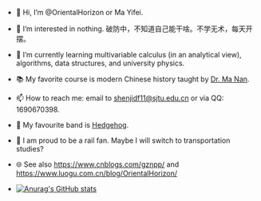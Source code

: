 - 👋 Hi, I’m @OrientalHorizon or Ma Yifei.
- 👀 I’m interested in nothing. 破防中，不知道自己能干啥。不学无术，每天开摆。
- 🌱 I’m currently learning multivariable calculus (in an analytical view), algorithms, data structures, and university physics.
- 📚 My favorite course is modern Chinese history taught by [Dr. Ma Nan](https://ma.sjtu.edu.cn/info/1196/3365.htm?id=323).
- 📫 How to reach me: email to shenjidf11@sjtu.edu.cn or via QQ: 1690670398.
- 🎸 My favourite band is [Hedgehog](http://ciweiyuedui.com/).
- 🚆 I am proud to be a rail fan. Maybe I will switch to transportation studies?
- 🌐 See also https://www.cnblogs.com/gznpp/ and https://www.luogu.com.cn/blog/OrientalHorizon/

- [![Anurag's GitHub stats](https://github-readme-stats.vercel.app/api?username=OrientalHorizon)](https://github.com/anuraghazra/github-readme-stats)

<!---
OrientalHorizon/OrientalHorizon is a ✨ special ✨ repository because its `README.md` (this file) appears on your GitHub profile.
You can click the Preview link to take a look at your changes.
--->
